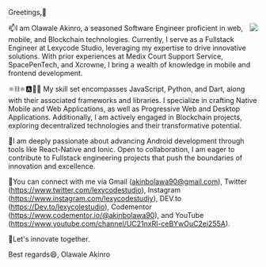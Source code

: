 Greetings,👋

<img src="https://media.giphy.com/media/LT8jeQGgiV0low1ZMj/giphy.gif" align="right" />

📫I am Olawale Akinro, a seasoned Software Engineer proficient in web, mobile, and Blockchain technologies. Currently, I serve as a Fullstack Engineer at Lexycode Studio, leveraging my expertise to drive innovative solutions. With prior experiences at Medix Court Support Service, SpacePenTech, and Xcrowne, I bring a wealth of knowledge in mobile and frontend development.

⚛⛓️⚛️🅰️🐍📲 My skill set encompasses JavaScript, Python, and Dart, along with their associated frameworks and libraries. I specialize in crafting Native Mobile and Web Applications, as well as Progressive Web and Desktop Applications. Additionally, I am actively engaged in Blockchain projects, exploring decentralized technologies and their transformative potential.

🔭I am deeply passionate about advancing Android development through tools like React-Native and Ionic. Open to collaboration, I am eager to contribute to Fullstack engineering projects that push the boundaries of innovation and excellence.

💬You can connect with me via Gmail (akinbolawa90@gmail.com), Twitter (https://www.twitter.com/lexycodestudio), Instagram (https://www.instagram.com/lexycodestudiy), DEV.to (https://Dev.to/lexycolestudio), Codementor (https://www.codementor.io/@akinbolawa90), and YouTube (https://www.youtube.com/channel/UC21nxRl-ceBYwOuC2ei255A).

👯Let's innovate together.

Best regards😄,
Olawale Akinro

<!--
## Hi there 👋

### I’m Olawale Akinro

<img src="https://media.giphy.com/media/LT8jeQGgiV0low1ZMj/giphy.gif" align="right" />

I'm a Software Engineer (web/mobile/Blockchain). 
      -Fullstack Engineer at @LexycodeStudio.
      -Former Mobile Developer at @Medix Court Support Service. 
      -Former FrontEnd Developer at @SpacePenTech. 
      -Former FrontEnd Developer at @Xcrowne.
      -I'm open to learning new technologies.
 
- 🔭 I’m currently speaking Javascript, Python, and Dart with all their frameworks and libraries.
- 🔭 I’m currently building and developing Native Mobile Applications and Native Web Applications ⚛️🅰️🐍📲.
- ⚛  I’m currently building and developing Progressive Web and Desktop Applications.
- ⛓️  I’m currently working on Blockchain projects.
- 🌱 I’m currently building and developing Android development using React-Native and Ionic.
- 📫 How to reach me: _Gmail_ -akinbolawa90@gmail.com, 
                      _Twitter_ -https://www.twitter.com/lexycodestudio 
                      _Instagram_ -https://www.instagram.com/lexycodestudiy 
                      _DEV.to_ -https://Dev.to/lexycolestudio ...
                      _codementor_ - https://www.codementor.io/@akinbolawa90
                      _Youtube_ - https://www.youtube.com/channel/UC21nxRl-ceBYwOuC2ei255A
                     
 -  👯 I’m looking to collaborate on **Fullstack engineering projects (web/mobile/blockchain).**

-->


<!--
**lexycole/lexycole** is a ✨ _special_ ✨ repository because its `README.md` (this file) appears on your GitHub profile.

Here are some ideas to get you started:

- 🔭 I’m currently working on ...
- 🌱 I’m currently learning ...
- 👯 I’m looking to collaborate on ...
- 🤔 I’m looking for help with ...
- 💬 Ask me about ...
- 📫 How to reach me: ...
- 😄 Pronouns: ...
- ⚡ Fun fact: ...
-->
